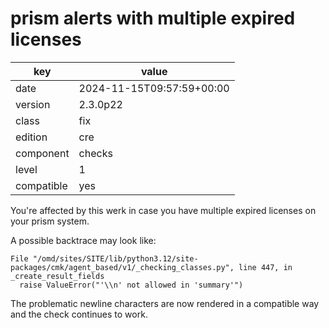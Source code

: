 [//]: # (werk v2)
# prism alerts with multiple expired licenses

key        | value
---------- | ---
date       | 2024-11-15T09:57:59+00:00
version    | 2.3.0p22
class      | fix
edition    | cre
component  | checks
level      | 1
compatible | yes

You're affected by this werk in case you have multiple expired licenses on your prism system.

A possible backtrace may look like:
```
File "/omd/sites/SITE/lib/python3.12/site-packages/cmk/agent_based/v1/_checking_classes.py", line 447, in _create_result_fields
  raise ValueError("'\\n' not allowed in 'summary'")
```

The problematic newline characters are now rendered in a compatible way and the check continues to work.
